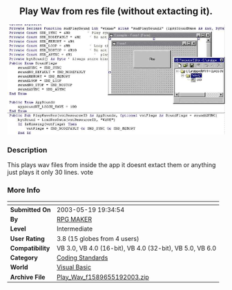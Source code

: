 ﻿<div align="center">

## Play Wav from res file \(without extacting it\)\.

<img src="PIC20035191948559617.jpg">
</div>

### Description

This plays wav files from inside the app it doesnt extact them or anything just plays it only 30 lines. vote
 
### More Info
 


<span>             |<span>
---                |---
**Submitted On**   |2003-05-19 19:34:54
**By**             |[RPG MAKER](https://github.com/Planet-Source-Code/PSCIndex/blob/master/ByAuthor/rpg-maker.md)
**Level**          |Intermediate
**User Rating**    |3.8 (15 globes from 4 users)
**Compatibility**  |VB 3\.0, VB 4\.0 \(16\-bit\), VB 4\.0 \(32\-bit\), VB 5\.0, VB 6\.0
**Category**       |[Coding Standards](https://github.com/Planet-Source-Code/PSCIndex/blob/master/ByCategory/coding-standards__1-43.md)
**World**          |[Visual Basic](https://github.com/Planet-Source-Code/PSCIndex/blob/master/ByWorld/visual-basic.md)
**Archive File**   |[Play\_Wav\_f1589655192003\.zip](https://github.com/Planet-Source-Code/rpg-maker-play-wav-from-res-file-without-extacting-it__1-45581/archive/master.zip)








